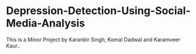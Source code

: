 # Depression-Detection-Using-Social-Media-Analysis
 
This is a Minor Project by Karanbir Singh, Komal Dadwal and Karamveer Kaur..

